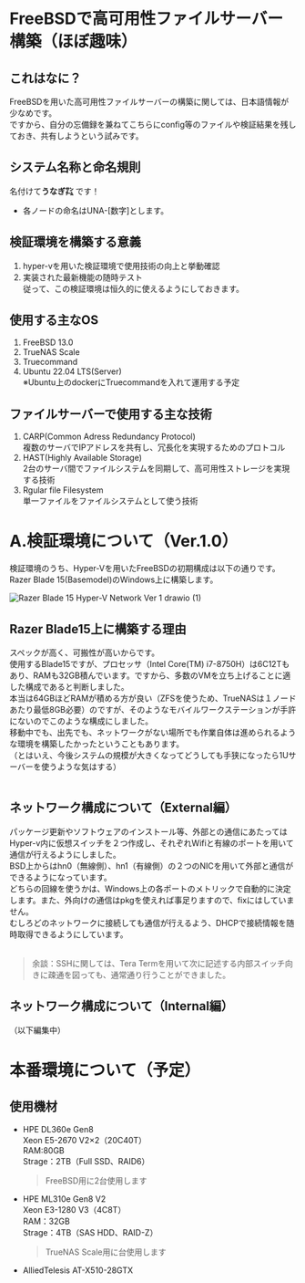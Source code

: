 # FreeBSDで高可用性ファイルサーバー構築（ほぼ趣味）

## これはなに？
FreeBSDを用いた高可用性ファイルサーバーの構築に関しては、日本語情報が少なめです。  
ですから、自分の忘備録を兼ねてこちらにconfig等のファイルや検証結果を残しておき、共有しようという試みです。

## システム名称と命名規則
名付けて**うなぎ㌠** です！  
   * 各ノードの命名はUNA-[数字]とします。

## 検証環境を構築する意義
1. hyper-vを用いた検証環境で使用技術の向上と挙動確認
2. 実装された最新機能の随時テスト  
  従って、この検証環境は恒久的に使えるようにしておきます。

## 使用する主なOS
1. FreeBSD 13.0
2. TrueNAS Scale
3. Truecommand
4. Ubuntu 22.04 LTS(Server)  
   ※Ubuntu上のdockerにTruecommandを入れて運用する予定

## ファイルサーバーで使用する主な技術
1. CARP(Common Adress Redundancy Protocol)  
   複数のサーバでIPアドレスを共有し、冗長化を実現するためのプロトコル  
2. HAST(Highly Available Storage)  
   2台のサーバ間でファイルシステムを同期して、高可用性ストレージを実現する技術  
3. Rgular file Filesystem  
   単一ファイルをファイルシステムとして使う技術  

# A.検証環境について（Ver.1.0）

検証環境のうち、Hyper-Vを用いたFreeBSDの初期構成は以下の通りです。<br>
Razer Blade 15(Basemodel)のWindows上に構築します。  

![Razer Blade 15 Hyper-V Network Ver 1 drawio (1)](https://user-images.githubusercontent.com/57677762/167357506-46127dc6-7cb3-4b5c-afcb-0bfd44c459fe.png)

## Razer Blade15上に構築する理由  
   スペックが高く、可搬性が高いからです。  
   使用するBlade15ですが、プロセッサ（Intel Core(TM) i7-8750H）は6C12Tもあり、RAMも32GB積んでいます。ですから、多数のVMを立ち上げることに適した構成であると判断しました。  
   本当は64GBほどRAMが積める方が良い（ZFSを使うため、TrueNASは１ノードあたり最低8GB必要）のですが、そのようなモバイルワークステーションが手許にないのでこのような構成にしました。  
   移動中でも、出先でも、ネットワークがない場所でも作業自体は進められるような環境を構築したかったということもあります。    
   （とはいえ、今後システムの規模が大きくなってどうしても手狭になったら1Uサーバーを使うような気はする）  
<br/>
## ネットワーク構成について（External編）<br>
   パッケージ更新やソフトウェアのインストール等、外部との通信にあたってはHyper-v内に仮想スイッチを２つ作成し、それぞれWifiと有線のポートを用いて通信が行えるようにしました。<br>
   BSD上からはhn0（無線側）、hn1（有線側）の２つのNICを用いて外部と通信ができるようになっています。<br>
   どちらの回線を使うかは、Windows上の各ポートのメトリックで自動的に決定します。また、外向けの通信はpkgを使えれば事足りますので、fixにはしていません。<br>
    むしろどのネットワークに接続しても通信が行えるよう、DHCPで接続情報を随時取得できるようにしています。<br>
    <br>
   > 余談：SSHに関しては、Tera Termを用いて次に記述する内部スイッチ向きに疎通を図っても、通常通り行うことができました。
## ネットワーク構成について（Internal編）<br> 
  （以下編集中）
<br>
# 本番環境について（予定）
## 使用機材
* HPE DL360e Gen8  
  Xeon E5-2670 V2×2（20C40T）  
  RAM:80GB  
  Strage：2TB（Full SSD、RAID6）
  >FreeBSD用に2台使用します
* HPE ML310e Gen8 V2    
  Xeon E3-1280 V3（4C8T）  
  RAM：32GB  
  Strage：4TB（SAS HDD、RAID-Z）
  >TrueNAS Scale用に台使用します
* AlliedTelesis AT-X510-28GTX
